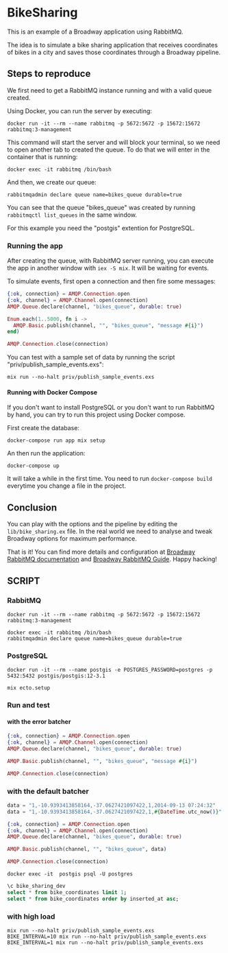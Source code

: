 # BikeSharing

This is an example of a Broadway application using RabbitMQ.

The idea is to simulate a bike sharing application that receives coordinates
of bikes in a city and saves those coordinates through a Broadway pipeline.

## Steps to reproduce

We first need to get a RabbitMQ instance running and with a valid queue created.

Using Docker, you can run the server by executing:

    docker run -it --rm --name rabbitmq -p 5672:5672 -p 15672:15672 rabbitmq:3-management

This command will start the server and will block your terminal, so we need
to open another tab to created the queue. To do that we will enter in the container that is running:

    docker exec -it rabbitmq /bin/bash

And then, we create our queue:

    rabbitmqadmin declare queue name=bikes_queue durable=true

You can see that the queue "bikes_queue" was created by running `rabbitmqctl list_queues` in the
same window.

For this example you need the "postgis" extention for PostgreSQL.

### Running the app

After creating the queue, with RabbitMQ server running, you can execute the app in another window
with `iex -S mix`. It will be waiting for events.

To simulate events, first open a connection and then fire some messages:

```elixir
{:ok, connection} = AMQP.Connection.open
{:ok, channel} = AMQP.Channel.open(connection)
AMQP.Queue.declare(channel, "bikes_queue", durable: true)

Enum.each(1..5000, fn i ->
  AMQP.Basic.publish(channel, "", "bikes_queue", "message #{i}")
end)

AMQP.Connection.close(connection)
```

You can test with a sample set of data by running the script "priv/publish_sample_events.exs":

    mix run --no-halt priv/publish_sample_events.exs

#### Running with Docker Compose

If you don't want to install PostgreSQL or you don't want to run RabbitMQ by hand, you can try
to run this project using Docker compose.

First create the database:

    docker-compose run app mix setup

An then run the application:

    docker-compose up

It will take a while in the first time. You need to run `docker-compose build` everytime you
change a file in the project.


## Conclusion

You can play with the options and the pipeline by editing the `lib/bike_sharing.ex` file.
In the real world we need to analyse and tweak Broadway options for maximum performance.

That is it! You can find more details and configuration at [Broadway RabbitMQ documentation](https://hexdocs.pm/broadway_rabbitmq/)
and [Broadway RabbitMQ Guide](https://hexdocs.pm/broadway/rabbitmq.html).
Happy hacking!


## SCRIPT

### RabbitMQ

`docker run -it --rm --name rabbitmq -p 5672:5672 -p 15672:15672 rabbitmq:3-management`

```shell
docker exec -it rabbitmq /bin/bash
rabbitmqadmin declare queue name=bikes_queue durable=true
```

### PostgreSQL

`docker run -it --rm --name postgis -e POSTGRES_PASSWORD=postgres -p 5432:5432 postgis/postgis:12-3.1`

`mix ecto.setup`

### Run and test

#### with the error batcher

```elixir
{:ok, connection} = AMQP.Connection.open
{:ok, channel} = AMQP.Channel.open(connection)
AMQP.Queue.declare(channel, "bikes_queue", durable: true)

AMQP.Basic.publish(channel, "", "bikes_queue", "message #{i}")

AMQP.Connection.close(connection)
```

### with the default batcher

```elixir
data = "1,-10.9393413858164,-37.0627421097422,1,2014-09-13 07:24:32"
data = "1,-10.9393413858164,-37.0627421097422,1,#{DateTime.utc_now()}"

{:ok, connection} = AMQP.Connection.open
{:ok, channel} = AMQP.Channel.open(connection)
AMQP.Queue.declare(channel, "bikes_queue", durable: true)

AMQP.Basic.publish(channel, "", "bikes_queue", data)

AMQP.Connection.close(connection)
```

```shell
docker exec -it  postgis psql -U postgres
```
```sql
\c bike_sharing_dev
select * from bike_coordinates limit 1;
select * from bike_coordinates order by inserted_at asc;
```


### with high load

```shell
mix run --no-halt priv/publish_sample_events.exs
BIKE_INTERVAL=10 mix run --no-halt priv/publish_sample_events.exs
BIKE_INTERVAL=1 mix run --no-halt priv/publish_sample_events.exs
```